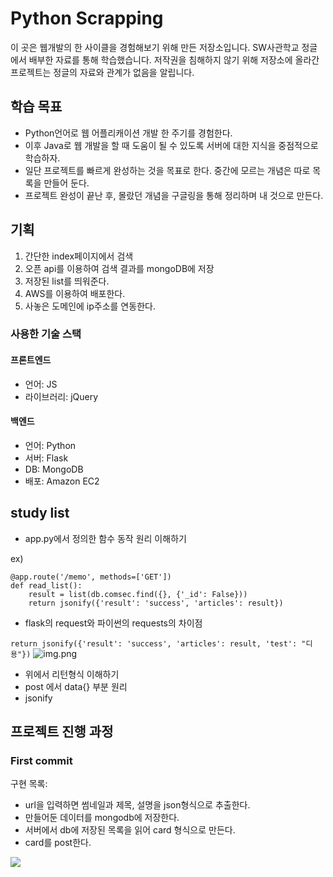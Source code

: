 # Python Scrapping

이 곳은 웹개발의 한 사이클을 경험해보기 위해 만든 저장소입니다. 
SW사관학교 정글에서 배부한 자료를 통해 학습했습니다. 저작권을 침해하지 않기 위해 저장소에 올라간 프로젝트는 정글의 자료와 관계가 없음을 알립니다.

## 학습 목표

- Python언어로 웹 어플리캐이션 개발 한 주기를 경험한다.
- 이후 Java로 웹 개발을 할 때 도움이 될 수 있도록 서버에 대한 지식을 중점적으로 학습하자.
- 일단 프로젝트를 빠르게 완성하는 것을 목표로 한다. 중간에 모르는 개념은 따로 목록을 만들어 둔다.
- 프로젝트 완성이 끝난 후, 몰랐던 개념을 구글링을 통해 정리하며 내 것으로 만든다.

## 기획

1. 간단한 index페이지에서 검색
2. 오픈 api를 이용하여 검색 결과를 mongoDB에 저장
3. 저장된 list를 띄워준다.
4. AWS를 이용하여 배포한다.
5. 사놓은 도메인에 ip주소를 연동한다.

### 사용한 기술 스택

#### 프론트엔드
- 언어: JS
- 라이브러리: jQuery

#### 백엔드
- 언어: Python
- 서버: Flask
- DB: MongoDB
- 배포: Amazon EC2

## study list

- app.py에서 정의한 함수 동작 원리 이해하기

ex)

```
@app.route('/memo', methods=['GET'])
def read_list():
    result = list(db.comsec.find({}, {'_id': False}))
    return jsonify({'result': 'success', 'articles': result})
```
- flask의 request와 파이썬의 requests의 차이점

```return jsonify({'result': 'success', 'articles': result, 'test': "디용"})```
![img.png](img/1.PNG)

- 위에서 리턴형식 이해하기
- post 에서 data{} 부분 원리
- jsonify


## 프로젝트 진행 과정

### First commit

구현 목록:
- url을 입력하면 썸네일과 제목, 설명을 json형식으로 추출한다.
- 만들어둔 데이터를 mongodb에 저장한다.
- 서버에서 db에 저장된 목록을 읽어 card 형식으로 만든다.
- card를 post한다.

![](img/2.PNG)
